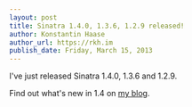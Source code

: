 ```yaml
---
layout: post
title: Sinatra 1.4.0, 1.3.6, 1.2.9 released!
author: Konstantin Haase
author_url: https://rkh.im
publish_date: Friday, March 15, 2013
---
```


I've just released Sinatra 1.4.0, 1.3.6 and 1.2.9.

Find out what's new in 1.4 on [my blog](https://rkh.im/sinatra-1.4).
